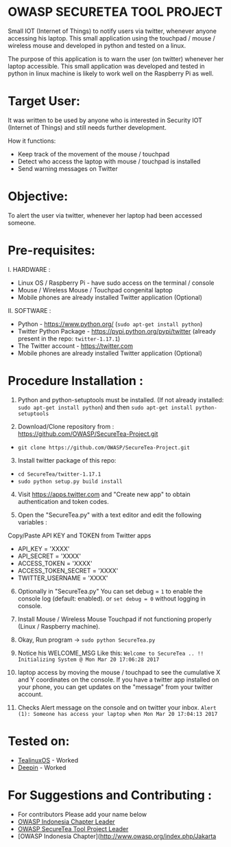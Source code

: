 # OWASP SECURETEA TOOL PROJECT
Small IOT (Internet of Things) to notify users via twitter, whenever anyone accessing his laptop. This small application using the touchpad / mouse / wireless mouse and developed in python and tested on a linux.

The purpose of this application is to warn the user (on twitter) whenever her laptop accessible.
This small application was developed and tested in python in linux machine is likely to work well on the Raspberry Pi as well.


Target User:
=============

It was written to be used by anyone who is interested in Security IOT (Internet of Things) and still needs further development.

How it functions:

- Keep track of the movement of the mouse / touchpad
- Detect who access the laptop with mouse / touchpad is installed
- Send warning messages on Twitter


Objective:
===========

To alert the user via twitter, whenever her laptop had been accessed someone.


Pre-requisites:
================

I. HARDWARE :

- Linux OS / Raspberry Pi - have sudo access on the terminal / console
- Mouse / Wireless Mouse / Touchpad congenital laptop
- Mobile phones are already installed Twitter application (Optional)

II. SOFTWARE :

- Python - https://www.python.org/ (`sudo apt-get install python`)
- Twitter Python Package - https://pypi.python.org/pypi/twitter (already present in the repo: `twitter-1.17.1`)
- The Twitter account - https://twitter.com
- Mobile phones are already installed Twitter application (Optional)


Procedure Installation :
========================

1. Python and python-setuptools must be installed. (If not already installed: `sudo apt-get install python`)
 and then
 `sudo apt-get install python-setuptools`

2. Download/Clone repository from : https://github.com/OWASP/SecureTea-Project.git
 - `git clone https://github.com/OWASP/SecureTea-Project.git`

3. Install twitter package of this repo:
 - `cd SecureTea/twitter-1.17.1`
 - `sudo python setup.py build install`

4. Visit https://apps.twitter.com and "Create new app" to obtain authentication and token codes.

5. Open the "SecureTea.py" with a text editor and edit the following variables :

 Copy/Paste API KEY and TOKEN from Twitter apps

 - API_KEY = 'XXXX'
 - API_SECRET = 'XXXX'
 - ACCESS_TOKEN = 'XXXX'
 - ACCESS_TOKEN_SECRET = 'XXXX'
 - TWITTER_USERNAME = 'XXXX'

6. Optionally in "SecureTea.py" You can set debug = `1` to enable the console log (default: enabled). or `set debug = 0` without logging in console.

7. Install Mouse / Wireless Mouse Touchpad if not functioning properly (Linux / Raspberry machine).

8. Okay, Run program -> `sudo python SecureTea.py`

9. Notice his WELCOME_MSG Like this:
`Welcome to SecureTea .. !! Initializing System @ Mon Mar 20 17:06:28 2017`

10. laptop access by moving the mouse / touchpad to see the cumulative X and Y coordinates on the console. If you have a twitter app installed on your phone, you can get updates on the "message" from your twitter account.

11. Checks Alert message on the console and on twitter your inbox.
`Alert (1): Someone has access your laptop when Mon Mar 20 17:04:13 2017`

Tested on:
==========

- [TealinuxOS](http://tealinuxos.org/) - Worked
- [Deepin](https://www.deepin.org/en/) - Worked


For Suggestions and Contributing :
==================================

- For contributors Please add your name below 
- [OWASP Indonesia Chapter Leader](https://www.owasp.org/index.php/Ade_Yoseman_Putra)
- [OWASP SecureTea Tool Project Leader](https://www.owasp.org/index.php/User:Idbmb)
- [OWASP Indonesia Chapter](http://www.owasp.org/index.php/Jakarta


